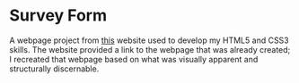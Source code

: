 # Survey Form

A webpage project from [this](https://www.geeksforgeeks.org/top-10-projects-for-beginners-to-practice-html-and-css-skills/) website used to develop my HTML5 and CSS3 skills. The website provided a link to the webpage that was already created; I recreated that webpage based on what was visually apparent and structurally discernable. 